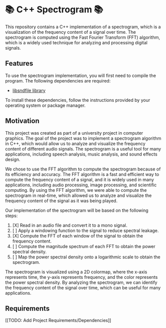 # :books: C++ Spectrogram :books:

This repository contains a C++ implementation of a spectrogram, which is a visualization of the frequency content of a signal over time. The spectrogram is computed using the Fast Fourier Transform (FFT) algorithm, which is a widely used technique for analyzing and processing digital signals.

## Features
To use the spectrogram implementation, you will first need to compile the program. The following dependencies are required:

  + [libsndfile library](https://github.com/libsndfile/libsndfile/releases)

To install these dependencies, follow the instructions provided by your operating system or package manager.

## Motivation

This project was created as part of a university project in computer graphics. The goal of the project was to implement a spectrogram algorithm in C++, which would allow us to analyze and visualize the frequency content of different audio signals. The spectrogram is a useful tool for many applications, including speech analysis, music analysis, and sound effects design.

We chose to use the FFT algorithm to compute the spectrogram because of its efficiency and accuracy. The FFT algorithm is a fast and efficient way to compute the frequency content of a signal, and it is widely used in many applications, including audio processing, image processing, and scientific computing. By using the FFT algorithm, we were able to compute the spectrogram in real-time, which allowed us to analyze and visualize the frequency content of the signal as it was being played.

Our implementation of the spectrogram will be based on the following steps:

<ol>
    <li>  [X] Read in an audio file and convert it to a mono signal.</li>
    <li>  [ ] Apply a windowing function to the signal to reduce spectral leakage.</li>
    <li>  [X] Compute the FFT of each window of the signal to obtain the frequency content.</li>
    <li>  [ ] Compute the magnitude spectrum of each FFT to obtain the power spectral density.</li>
    <li>  [ ] Map the power spectral density onto a logarithmic scale to obtain the spectrogram.</li>
</ol>

The spectrogram is visualized using a 2D colormap, where the x-axis represents time, the y-axis represents frequency, and the color represents the power spectral density. By analyzing the spectrogram, we can identify the frequency content of the signal over time, which can be useful for many applications.

## Requirements

[[TODO: Add Project Requirements/Dependencies]]
